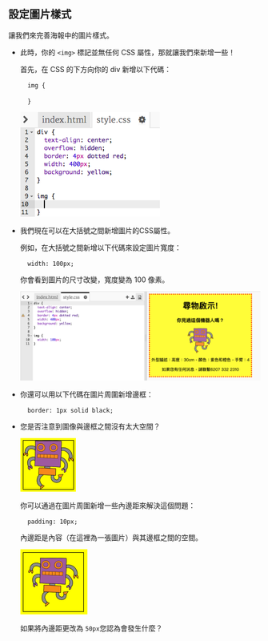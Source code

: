 ## 設定圖片樣式

讓我們來完善海報中的圖片樣式。

+ 此時，你的 `<img>` 標記並無任何 CSS 屬性，那就讓我們來新增一些！
    
    首先，在 CSS 的下方向你的 div 新增以下代碼：
    
        img {
        
        }
        
    
    ![截圖](images/wanted-img-css.png)

+ 我們現在可以在大括號之間新增圖片的CSS屬性。
    
    例如，在大括號之間新增以下代碼來設定圖片寬度：
    
        width: 100px;
        
    
    你會看到圖片的尺寸改變，寬度變為 100 像素。
    
    ![截圖](images/wanted-img-width.png)

+ 你還可以用以下代碼在圖片周圍新增邊框：
    
        border: 1px solid black;
        

+ 您是否注意到圖像與邊框之間沒有太大空間？
    
    ![截圖](images/wanted-img-border.png)
    
    你可以通過在圖片周圍新增一些內邊距來解決這個問題：
    
        padding: 10px;
        
    
    內邊距是內容（在這裡為一張圖片）與其邊框之間的空間。
    
    ![截圖](images/wanted-img-padding.png)
    
    如果將內邊距更改為 `50px`您認為會發生什麼？